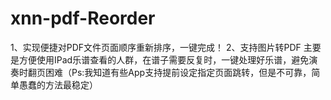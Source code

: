 # xnn-pdf-Reorder
1、实现便捷对PDF文件页面顺序重新排序，一键完成！
2、支持图片转PDF
主要是方便使用IPad乐谱查看的人群，在谱子需要反复时，一键处理好乐谱，避免演奏时翻页困难（Ps:我知道有些App支持提前设定指定页面跳转，但是不可靠，简单愚蠢的方法最稳定）

